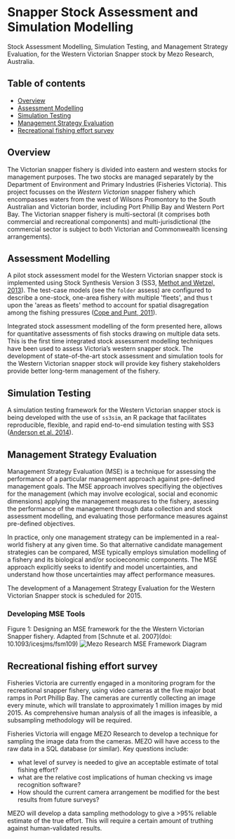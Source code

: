 Snapper Stock Assessment and Simulation Modelling
=================================================

Stock Assessment Modelling, Simulation Testing, and Management Strategy Evaluation, for the Western Victorian Snapper stock by Mezo Research, Australia.  

## Table of contents
- [Overview](#stock-assessment)
- [Assessment Modelling](#assessment-model)
- [Simulation Testing](#simulation-testing)
- [Management Strategy Evaluation](#management-strategy-evaluation)
- [Recreational fishing effort survey](#recreational-fishing-effort-survey)

## Overview
The Victorian snapper fishery is divided into eastern and western stocks for management purposes. The two stocks are managed separately by the Department of Environment and Primary Industries (Fisheries Victoria). This project focusses on the *Western Victorian* snapper fishery which encompasses waters from the west of Wilsons Promontory to the South Australian and Victorian border, including Port Phillip Bay and Western Port Bay. The Victorian snapper fishery is multi-sectoral (it comprises both commercial and recreational components) and multi-jurisdictional (the commercial sector is subject to both Victorian and Commonwealth licensing arrangements).

## Assessment Modelling
A pilot stock assessment model for the Western Victorian snapper stock is implemented using Stock Synthesis Version 3 (SS3, [Methot and Wetzel, 2013](http://dx.doi.org/doi:10.1016/j.fishres.2012.10.012)). The test-case models (see the `folder` assess) are configured to describe a one-stock, one-area fishery with multiple 'fleets', and thus t upon the 'areas as fleets' method to account for spatial disagregation among the fishing pressures  ([Cope and Punt, 2011](http://dx.doi.org/10.1016/j.fishres.2010.10.002)).

Integrated stock assessment modelling of the form presented here, allows for quantitative assessments of fish stocks drawing on multiple data sets. This is the first time integrated stock assessment modelling techniques have been used to assess Victoria’s western snapper stock. The development of state-of-the-art stock assessment and simulation tools for the Western Victorian snapper stock will provide key fishery stakeholders provide better long-term management of the fishery.

## Simulation Testing
A simulation testing framework for the Western Victorian snapper stock is being developed with the use of `ss3sim`, an R package that facilitates reproducible, flexible, and rapid end-to-end simulation testing with SS3 ([Anderson et al. 2014](http://www.plosone.org/article/info%3Adoi%2F10.1371%2Fjournal.pone.0092725)).

## Management Strategy Evaluation
Management Strategy Evaluation (MSE) is a technique for assessing the performance of a particular management approach against pre-defined management goals. The MSE approach involves specifiying the objectives for the management (which may involve ecological, social and economic dimensions) applying the management measures to the fishery, asessing the performance of the management through data collection and stock assessment modelling, and evaluating those performance measures against pre-defined objectives. 

In practice, only one management strategy can be implemented in a real-world fishery at any given time. So that alternative candidate management strategies can be compared, MSE typically employs simulation modelling of a fishery and its biological and/or socioeconomic components. The MSE approach explicitly seeks to identify and model uncertainties, and understand how those uncertainties may affect performance measures.

The development of a Management Strategy Evaluation for the Western Victorian Snapper stock is scheduled for 2015.

### Developing MSE Tools

Figure 1: Designing an MSE framework for the the Western Victorian Snapper fishery. Adapted from [Schnute et al. 2007](doi: 10.1093/icesjms/fsm109) ![Mezo Research MSE Framework Diagram](https://github.com/mezo-research/snapper/raw/master/src/common/images/mse-framework.png "Snapper MSE Framework")

## Recreational fishing effort survey
Fisheries Victoria are currently engaged in a monitoring program for the recreational snapper fishery, using video cameras at the five major boat ramps in Port Phillip Bay. The cameras are currently collecting an image every minute, which will translate to approximately 1 million images by mid 2015. As comprehensive human analysis of all the images is infeasible, a subsampling methodology will be required.

Fisheries Victoria will engage MEZO Research to develop a technique for sampling the image data from the cameras. MEZO will have access to the raw data in a SQL database (or similar). Key questions include:
- what level of survey is needed to give an acceptable estimate of total fishing effort?
- what are the relative cost implications of human checking vs image recognition software?
- How should the current camera arrangement be modified for the best results from future surveys?

MEZO will develop a data sampling methodology to give a >95% reliable estimate of the true effort. This will require a certain amount of truthing against human-validated results. 
